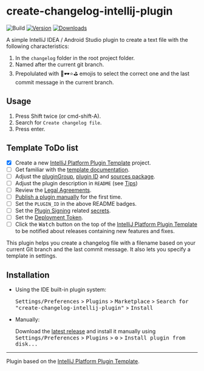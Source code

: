 # create-changelog-intellij-plugin

![Build](https://github.com/AfzalivE/create-changelog-intellij-plugin/workflows/Build/badge.svg)
[![Version](https://img.shields.io/jetbrains/plugin/v/24100-create-changelog-file.svg)](https://plugins.jetbrains.com/plugin/24100-create-changelog-file)
[![Downloads](https://img.shields.io/jetbrains/plugin/d/24100-create-changelog-file.svg)](https://plugins.jetbrains.com/plugin/24100-create-changelog-file)

A simple IntelliJ IDEA / Android Studio plugin to create a text file with the following characteristics:
1. In the `changelog` folder in the root project folder.
2. Named after the current git branch.
3. Prepolulated with 🐛🕶⭐⛳ emojis to select the correct one and the last commit message in the current branch.

## Usage

1. Press Shift twice (or cmd-shift-A).
2. Search for `Create changelog file`.
3. Press enter.

## Template ToDo list
- [x] Create a new [IntelliJ Platform Plugin Template][template] project.
- [ ] Get familiar with the [template documentation][template].
- [ ] Adjust the [pluginGroup](./gradle.properties), [plugin ID](./src/main/resources/META-INF/plugin.xml) and [sources package](./src/main/kotlin).
- [ ] Adjust the plugin description in `README` (see [Tips][docs:plugin-description])
- [ ] Review the [Legal Agreements](https://plugins.jetbrains.com/docs/marketplace/legal-agreements.html?from=IJPluginTemplate).
- [ ] [Publish a plugin manually](https://plugins.jetbrains.com/docs/intellij/publishing-plugin.html?from=IJPluginTemplate) for the first time.
- [ ] Set the `PLUGIN_ID` in the above README badges.
- [ ] Set the [Plugin Signing](https://plugins.jetbrains.com/docs/intellij/plugin-signing.html?from=IJPluginTemplate) related [secrets](https://github.com/JetBrains/intellij-platform-plugin-template#environment-variables).
- [ ] Set the [Deployment Token](https://plugins.jetbrains.com/docs/marketplace/plugin-upload.html?from=IJPluginTemplate).
- [ ] Click the <kbd>Watch</kbd> button on the top of the [IntelliJ Platform Plugin Template][template] to be notified about releases containing new features and fixes.

<!-- Plugin description -->
This plugin helps you create a changelog file with a filename based on your current Git branch and 
the last commit message. It also lets you specify a template in settings.
<!-- Plugin description end -->

## Installation

- Using the IDE built-in plugin system:
  
  <kbd>Settings/Preferences</kbd> > <kbd>Plugins</kbd> > <kbd>Marketplace</kbd> > <kbd>Search for "create-changelog-intellij-plugin"</kbd> >
  <kbd>Install</kbd>
  
- Manually:

  Download the [latest release](https://github.com/AfzalivE/create-changelog-intellij-plugin/releases/latest) and install it manually using
  <kbd>Settings/Preferences</kbd> > <kbd>Plugins</kbd> > <kbd>⚙️</kbd> > <kbd>Install plugin from disk...</kbd>


---
Plugin based on the [IntelliJ Platform Plugin Template][template].

[template]: https://github.com/JetBrains/intellij-platform-plugin-template
[docs:plugin-description]: https://plugins.jetbrains.com/docs/intellij/plugin-user-experience.html#plugin-description-and-presentation
